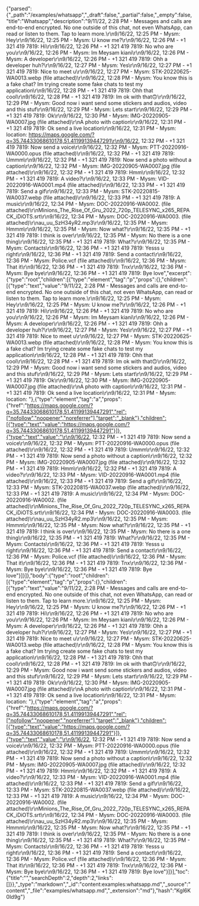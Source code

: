 {"parsed":{"_path":"/examples/whatsapp","_draft":false,"_partial":false,"_empty":false,"title":"Whatsapp","description":"9/11/22, 2:28 PM - Messages and calls are end-to-end encrypted. No one outside of this chat, not even WhatsApp, can read or listen to them. Tap to learn more.\r\n9/16/22, 12:25 PM - Mysm: Hey\r\n9/16/22, 12:25 PM - Mysm: U know me?\r\n9/16/22, 12:26 PM - +1 321 419 7819: Hi\r\n9/16/22, 12:26 PM - +1 321 419 7819: No who are you\r\n9/16/22, 12:26 PM - Mysm: Im Meysam kiani\r\n9/16/22, 12:26 PM - Mysm: A developer\r\n9/16/22, 12:26 PM - +1 321 419 7819: Ohh a developer huh?\r\n9/16/22, 12:27 PM - Mysm: Yes\r\n9/16/22, 12:27 PM - +1 321 419 7819: Nice to meet u\r\n9/16/22, 12:27 PM - Mysm: STK-20220625-WA0013.webp (file attached)\r\n9/16/22, 12:28 PM - Mysm: You know this is a fake chat? Im trying create some fake chats to test my application\r\n9/16/22, 12:28 PM - +1 321 419 7819: Ohh that cool\r\n9/16/22, 12:28 PM - +1 321 419 7819: Im ok with that🙃\r\n9/16/22, 12:29 PM - Mysm: Good now i want send some stickers and audios, video and this stuf\r\n9/16/22, 12:29 PM - Mysm: Lets start\r\n9/16/22, 12:29 PM - +1 321 419 7819: Ok\r\n9/16/22, 12:30 PM - Mysm: IMG-20220905-WA0007.jpg (file attached)\r\nA photo with caption\r\n9/16/22, 12:31 PM - +1 321 419 7819: Ok send a live location\r\n9/16/22, 12:31 PM - Mysm: location: https://maps.google.com/?q=35.74433068610178,51.41199139447291\r\n9/16/22, 12:32 PM - +1 321 419 7819: Now send a voice\r\n9/16/22, 12:32 PM - Mysm: PTT-20220916-WA0000.opus (file attached)\r\n9/16/22, 12:32 PM - +1 321 419 7819: Ummm\r\n9/16/22, 12:32 PM - +1 321 419 7819: Now send a photo without a caption\r\n9/16/22, 12:32 PM - Mysm: IMG-20220905-WA0007.jpg (file attached)\r\n9/16/22, 12:32 PM - +1 321 419 7819: Hmm\r\n9/16/22, 12:32 PM - +1 321 419 7819: A video?\r\n9/16/22, 12:33 PM - Mysm: VID-20220916-WA0001.mp4 (file attached)\r\n9/16/22, 12:33 PM - +1 321 419 7819: Send a gif\r\n9/16/22, 12:33 PM - Mysm: STK-20220815-WA0037.webp (file attached)\r\n9/16/22, 12:33 PM - +1 321 419 7819: A music\r\n9/16/22, 12:34 PM - Mysm: DOC-20220916-WA0002. (file attached)\r\nMinions_The_Rise_Of_Gru_2022_720p_TELESYNC_x265_REPACK_iDiOTS.srt\r\n9/16/22, 12:34 PM - Mysm: DOC-20220916-WA0003. (file attached)\r\nau_uu_SzH34yR2.mp3\r\n9/16/22, 12:35 PM - Mysm: Hmmm\r\n9/16/22, 12:35 PM - Mysm: Now what?\r\n9/16/22, 12:35 PM - +1 321 419 7819: I think is over\r\n9/16/22, 12:35 PM - Mysm: No there is a one thing\r\n9/16/22, 12:35 PM - +1 321 419 7819: What?\r\n9/16/22, 12:35 PM - Mysm: Contacts\r\n9/16/22, 12:36 PM - +1 321 419 7819: Yesss u right\r\n9/16/22, 12:36 PM - +1 321 419 7819: Send a contact\r\n9/16/22, 12:36 PM - Mysm: Police.vcf (file attached)\r\n9/16/22, 12:36 PM - Mysm: That it\r\n9/16/22, 12:36 PM - +1 321 419 7819: Tnx\r\n9/16/22, 12:36 PM - Mysm: Bye bye\r\n9/16/22, 12:36 PM - +1 321 419 7819: Bye love","excerpt":{"type":"root","children":[{"type":"element","tag":"p","props":{},"children":[{"type":"text","value":"9/11/22, 2:28 PM - Messages and calls are end-to-end encrypted. No one outside of this chat, not even WhatsApp, can read or listen to them. Tap to learn more.\r\n9/16/22, 12:25 PM - Mysm: Hey\r\n9/16/22, 12:25 PM - Mysm: U know me?\r\n9/16/22, 12:26 PM - +1 321 419 7819: Hi\r\n9/16/22, 12:26 PM - +1 321 419 7819: No who are you\r\n9/16/22, 12:26 PM - Mysm: Im Meysam kiani\r\n9/16/22, 12:26 PM - Mysm: A developer\r\n9/16/22, 12:26 PM - +1 321 419 7819: Ohh a developer huh?\r\n9/16/22, 12:27 PM - Mysm: Yes\r\n9/16/22, 12:27 PM - +1 321 419 7819: Nice to meet u\r\n9/16/22, 12:27 PM - Mysm: STK-20220625-WA0013.webp (file attached)\r\n9/16/22, 12:28 PM - Mysm: You know this is a fake chat? Im trying create some fake chats to test my application\r\n9/16/22, 12:28 PM - +1 321 419 7819: Ohh that cool\r\n9/16/22, 12:28 PM - +1 321 419 7819: Im ok with that🙃\r\n9/16/22, 12:29 PM - Mysm: Good now i want send some stickers and audios, video and this stuf\r\n9/16/22, 12:29 PM - Mysm: Lets start\r\n9/16/22, 12:29 PM - +1 321 419 7819: Ok\r\n9/16/22, 12:30 PM - Mysm: IMG-20220905-WA0007.jpg (file attached)\r\nA photo with caption\r\n9/16/22, 12:31 PM - +1 321 419 7819: Ok send a live location\r\n9/16/22, 12:31 PM - Mysm: location: "},{"type":"element","tag":"a","props":{"href":"https://maps.google.com/?q=35.74433068610178,51.41199139447291","rel":["nofollow","noopener","noreferrer"],"target":"_blank"},"children":[{"type":"text","value":"https://maps.google.com/?q=35.74433068610178,51.41199139447291"}]},{"type":"text","value":"\r\n9/16/22, 12:32 PM - +1 321 419 7819: Now send a voice\r\n9/16/22, 12:32 PM - Mysm: PTT-20220916-WA0000.opus (file attached)\r\n9/16/22, 12:32 PM - +1 321 419 7819: Ummm\r\n9/16/22, 12:32 PM - +1 321 419 7819: Now send a photo without a caption\r\n9/16/22, 12:32 PM - Mysm: IMG-20220905-WA0007.jpg (file attached)\r\n9/16/22, 12:32 PM - +1 321 419 7819: Hmm\r\n9/16/22, 12:32 PM - +1 321 419 7819: A video?\r\n9/16/22, 12:33 PM - Mysm: VID-20220916-WA0001.mp4 (file attached)\r\n9/16/22, 12:33 PM - +1 321 419 7819: Send a gif\r\n9/16/22, 12:33 PM - Mysm: STK-20220815-WA0037.webp (file attached)\r\n9/16/22, 12:33 PM - +1 321 419 7819: A music\r\n9/16/22, 12:34 PM - Mysm: DOC-20220916-WA0002. (file attached)\r\nMinions_The_Rise_Of_Gru_2022_720p_TELESYNC_x265_REPACK_iDiOTS.srt\r\n9/16/22, 12:34 PM - Mysm: DOC-20220916-WA0003. (file attached)\r\nau_uu_SzH34yR2.mp3\r\n9/16/22, 12:35 PM - Mysm: Hmmm\r\n9/16/22, 12:35 PM - Mysm: Now what?\r\n9/16/22, 12:35 PM - +1 321 419 7819: I think is over\r\n9/16/22, 12:35 PM - Mysm: No there is a one thing\r\n9/16/22, 12:35 PM - +1 321 419 7819: What?\r\n9/16/22, 12:35 PM - Mysm: Contacts\r\n9/16/22, 12:36 PM - +1 321 419 7819: Yesss u right\r\n9/16/22, 12:36 PM - +1 321 419 7819: Send a contact\r\n9/16/22, 12:36 PM - Mysm: Police.vcf (file attached)\r\n9/16/22, 12:36 PM - Mysm: That it\r\n9/16/22, 12:36 PM - +1 321 419 7819: Tnx\r\n9/16/22, 12:36 PM - Mysm: Bye bye\r\n9/16/22, 12:36 PM - +1 321 419 7819: Bye love"}]}]},"body":{"type":"root","children":[{"type":"element","tag":"p","props":{},"children":[{"type":"text","value":"9/11/22, 2:28 PM - Messages and calls are end-to-end encrypted. No one outside of this chat, not even WhatsApp, can read or listen to them. Tap to learn more.\r\n9/16/22, 12:25 PM - Mysm: Hey\r\n9/16/22, 12:25 PM - Mysm: U know me?\r\n9/16/22, 12:26 PM - +1 321 419 7819: Hi\r\n9/16/22, 12:26 PM - +1 321 419 7819: No who are you\r\n9/16/22, 12:26 PM - Mysm: Im Meysam kiani\r\n9/16/22, 12:26 PM - Mysm: A developer\r\n9/16/22, 12:26 PM - +1 321 419 7819: Ohh a developer huh?\r\n9/16/22, 12:27 PM - Mysm: Yes\r\n9/16/22, 12:27 PM - +1 321 419 7819: Nice to meet u\r\n9/16/22, 12:27 PM - Mysm: STK-20220625-WA0013.webp (file attached)\r\n9/16/22, 12:28 PM - Mysm: You know this is a fake chat? Im trying create some fake chats to test my application\r\n9/16/22, 12:28 PM - +1 321 419 7819: Ohh that cool\r\n9/16/22, 12:28 PM - +1 321 419 7819: Im ok with that🙃\r\n9/16/22, 12:29 PM - Mysm: Good now i want send some stickers and audios, video and this stuf\r\n9/16/22, 12:29 PM - Mysm: Lets start\r\n9/16/22, 12:29 PM - +1 321 419 7819: Ok\r\n9/16/22, 12:30 PM - Mysm: IMG-20220905-WA0007.jpg (file attached)\r\nA photo with caption\r\n9/16/22, 12:31 PM - +1 321 419 7819: Ok send a live location\r\n9/16/22, 12:31 PM - Mysm: location: "},{"type":"element","tag":"a","props":{"href":"https://maps.google.com/?q=35.74433068610178,51.41199139447291","rel":["nofollow","noopener","noreferrer"],"target":"_blank"},"children":[{"type":"text","value":"https://maps.google.com/?q=35.74433068610178,51.41199139447291"}]},{"type":"text","value":"\r\n9/16/22, 12:32 PM - +1 321 419 7819: Now send a voice\r\n9/16/22, 12:32 PM - Mysm: PTT-20220916-WA0000.opus (file attached)\r\n9/16/22, 12:32 PM - +1 321 419 7819: Ummm\r\n9/16/22, 12:32 PM - +1 321 419 7819: Now send a photo without a caption\r\n9/16/22, 12:32 PM - Mysm: IMG-20220905-WA0007.jpg (file attached)\r\n9/16/22, 12:32 PM - +1 321 419 7819: Hmm\r\n9/16/22, 12:32 PM - +1 321 419 7819: A video?\r\n9/16/22, 12:33 PM - Mysm: VID-20220916-WA0001.mp4 (file attached)\r\n9/16/22, 12:33 PM - +1 321 419 7819: Send a gif\r\n9/16/22, 12:33 PM - Mysm: STK-20220815-WA0037.webp (file attached)\r\n9/16/22, 12:33 PM - +1 321 419 7819: A music\r\n9/16/22, 12:34 PM - Mysm: DOC-20220916-WA0002. (file attached)\r\nMinions_The_Rise_Of_Gru_2022_720p_TELESYNC_x265_REPACK_iDiOTS.srt\r\n9/16/22, 12:34 PM - Mysm: DOC-20220916-WA0003. (file attached)\r\nau_uu_SzH34yR2.mp3\r\n9/16/22, 12:35 PM - Mysm: Hmmm\r\n9/16/22, 12:35 PM - Mysm: Now what?\r\n9/16/22, 12:35 PM - +1 321 419 7819: I think is over\r\n9/16/22, 12:35 PM - Mysm: No there is a one thing\r\n9/16/22, 12:35 PM - +1 321 419 7819: What?\r\n9/16/22, 12:35 PM - Mysm: Contacts\r\n9/16/22, 12:36 PM - +1 321 419 7819: Yesss u right\r\n9/16/22, 12:36 PM - +1 321 419 7819: Send a contact\r\n9/16/22, 12:36 PM - Mysm: Police.vcf (file attached)\r\n9/16/22, 12:36 PM - Mysm: That it\r\n9/16/22, 12:36 PM - +1 321 419 7819: Tnx\r\n9/16/22, 12:36 PM - Mysm: Bye bye\r\n9/16/22, 12:36 PM - +1 321 419 7819: Bye love"}]}],"toc":{"title":"","searchDepth":2,"depth":2,"links":[]}},"_type":"markdown","_id":"content:examples:whatsapp.md","_source":"content","_file":"examples/whatsapp.md","_extension":"md"},"hash":"Kgl6K0Id9g"}